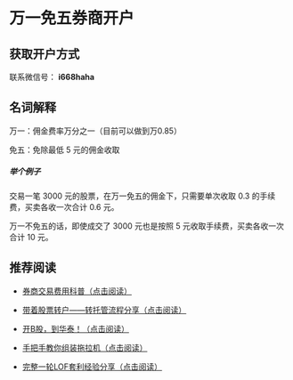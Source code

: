 # 万一免五券商开户

## 获取开户方式

联系微信号： **i668haha**


## 名词解释

万一：佣金费率万分之一（目前可以做到万0.85）

免五：免除最低 5 元的佣金收取

##### 举个例子

交易一笔 3000 元的股票，在万一免五的佣金下，只需要单次收取 0.3 的手续费，买卖各收一次合计 0.6 元。

万一不免五的话，即使成交了 3000 元也是按照 5 元收取手续费，买卖各收一次合计 10 元。

## 推荐阅读

* [券商交易费用科普（点击阅读）](https://mp.weixin.qq.com/s/y1qxuTdF8DLObC0kYrw8pA)

* [带着股票转户——转托管流程分享（点击阅读）](https://mp.weixin.qq.com/s/lmHAN7KX9w8rGZYSGqC6Ow)

* [开B股，到华泰！（点击阅读）](https://mp.weixin.qq.com/s/HmWOhUKq2afmetLOsPpD3g)

* [手把手教你组装拖拉机（点击阅读）](https://mp.weixin.qq.com/s/PpzJnJ3t9CWVEoYbEKutYQ)

* [完整一轮LOF套利经验分享（点击阅读）](https://mp.weixin.qq.com/mp/appmsgalbum?action=getalbum&__biz=MzAwMzY2OTMzNw==&scene=24&album_id=3383908056614436867&count=3&uin=&key=&devicetype=iMac+MacBookPro13%2C2+OSX+OSX+11.3.1+build(20E241)&version=13080812&lang=zh_CN&nettype=WIFI&ascene=0&fontScale=100)